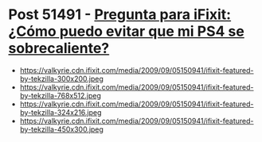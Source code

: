 # Post 51491 - [Pregunta para iFixit: ¿Cómo puedo evitar que mi PS4 se sobrecaliente?](https://www.ifixit.com/News/51491/pregunta-para-ifixit-como-puedo-evitar-que-mi-ps4-se-sobrecaliente)

- https://valkyrie.cdn.ifixit.com/media/2009/09/05150941/ifixit-featured-by-tekzilla-300x200.jpeg
- https://valkyrie.cdn.ifixit.com/media/2009/09/05150941/ifixit-featured-by-tekzilla-768x512.jpeg
- https://valkyrie.cdn.ifixit.com/media/2009/09/05150941/ifixit-featured-by-tekzilla-324x216.jpeg
- https://valkyrie.cdn.ifixit.com/media/2009/09/05150941/ifixit-featured-by-tekzilla-450x300.jpeg
